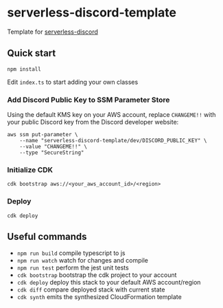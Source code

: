 # serverless-discord-template

Template for [serverless-discord](https://github.com/themcaffee/serverless-discord)

## Quick start

```
npm install
```

Edit `index.ts` to start adding your own classes

### Add Discord Public Key to SSM Parameter Store

Using the default KMS key on your AWS account, replace `CHANGEME!!` with your public Discord key from the Discord developer website:

```
aws ssm put-parameter \
    --name "serverless-discord-template/dev/DISCORD_PUBLIC_KEY" \
    --value "CHANGEME!!" \
    --type "SecureString"
```

### Initialize CDK

```
cdk bootstrap aws://<your_aws_account_id>/<region>
```

### Deploy

```
cdk deploy
```

## Useful commands

 * `npm run build`   compile typescript to js
 * `npm run watch`   watch for changes and compile
 * `npm run test`    perform the jest unit tests
 * `cdk bootstrap`   bootstrap the cdk project to your account
 * `cdk deploy`      deploy this stack to your default AWS account/region
 * `cdk diff`        compare deployed stack with current state
 * `cdk synth`       emits the synthesized CloudFormation template
